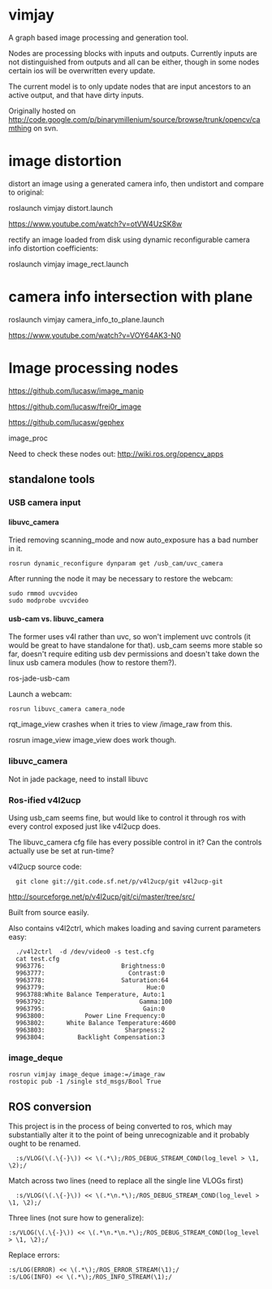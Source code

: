 # vimjay

A graph based image processing and generation tool.

Nodes are processing blocks with inputs and outputs.  Currently inputs are not distinguished from outputs and all can be either, though in some nodes certain ios will be overwritten every update.

The current model is to only update nodes that are input ancestors to an active output, and that have dirty inputs.

Originally hosted on http://code.google.com/p/binarymillenium/source/browse/trunk/opencv/camthing on svn.

# image distortion

distort an image using a generated camera info, then undistort and compare to original:

  roslaunch vimjay distort.launch

https://www.youtube.com/watch?v=otVW4UzSK8w

rectify an image loaded from disk using dynamic reconfigurable camera info distortion coefficients:

  roslaunch vimjay image_rect.launch

# camera info intersection with plane

  roslaunch vimjay camera_info_to_plane.launch

https://www.youtube.com/watch?v=VOY64AK3-N0

# Image processing nodes

https://github.com/lucasw/image_manip

https://github.com/lucasw/frei0r_image

https://github.com/lucasw/gephex

image_proc

Need to check these nodes out:
http://wiki.ros.org/opencv_apps

## standalone tools

### USB camera input

#### libuvc_camera

Tried removing scanning_mode and now auto_exposure has a bad number in it.
```
rosrun dynamic_reconfigure dynparam get /usb_cam/uvc_camera
```

After running the node it may be necessary to restore the webcam:

```
sudo rmmod uvcvideo
sudo modprobe uvcvideo
```

#### usb-cam vs. libuvc_camera

The former uses v4l rather than uvc, so won't implement uvc controls (it would be great to have standalone for that).
usb_cam seems more stable so far, doesn't require editing usb dev permissions and doesn't take down the linux usb camera modules (how to restore them?).

ros-jade-usb-cam

Launch a webcam:

```
rosrun libuvc_camera camera_node
```

rqt_image_view crashes when it tries to view /image_raw from this.

rosrun image_view image_view does work though.

### libuvc_camera

Not in jade package, need to install libuvc

### Ros-ified v4l2ucp

Using usb_cam seems fine, but would like to control it through ros with every control exposed just like v4l2ucp does.

The libuvc_camera cfg file has every possible control in it?
Can the controls actually use be set at run-time?

v4l2ucp source code:

``` 
  git clone git://git.code.sf.net/p/v4l2ucp/git v4l2ucp-git
```

http://sourceforge.net/p/v4l2ucp/git/ci/master/tree/src/

Built from source easily.

Also contains v4l2ctrl, which makes loading and saving current parameters easy:

```
  ./v4l2ctrl  -d /dev/video0 -s test.cfg
  cat test.cfg
  9963776:                     Brightness:0
  9963777:                       Contrast:0
  9963778:                     Saturation:64
  9963779:                            Hue:0
  9963788:White Balance Temperature, Auto:1
  9963792:                          Gamma:100
  9963795:                           Gain:0
  9963800:           Power Line Frequency:0
  9963802:      White Balance Temperature:4600
  9963803:                      Sharpness:2
  9963804:         Backlight Compensation:3
```

### image_deque


```
rosrun vimjay image_deque image:=/image_raw
rostopic pub -1 /single std_msgs/Bool True
```

## ROS conversion

This project is in the process of being converted to ros, which may substantially alter it to the point of being unrecognizable and it probably ought to be renamed.

```
  :s/VLOG(\(.\{-}\)) << \(.*\);/ROS_DEBUG_STREAM_COND(log_level > \1, \2);/
```

Match across two lines (need to replace all the single line VLOGs first)

```
  :s/VLOG(\(.\{-}\)) << \(.*\n.*\);/ROS_DEBUG_STREAM_COND(log_level > \1, \2);/
```

Three lines (not sure how to generalize):
```
:s/VLOG(\(.\{-}\)) << \(.*\n.*\n.*\);/ROS_DEBUG_STREAM_COND(log_level > \1, \2);/
```

Replace errors:

```
:s/LOG(ERROR) << \(.*\);/ROS_ERROR_STREAM(\1);/
:s/LOG(INFO) << \(.*\);/ROS_INFO_STREAM(\1);/
```
